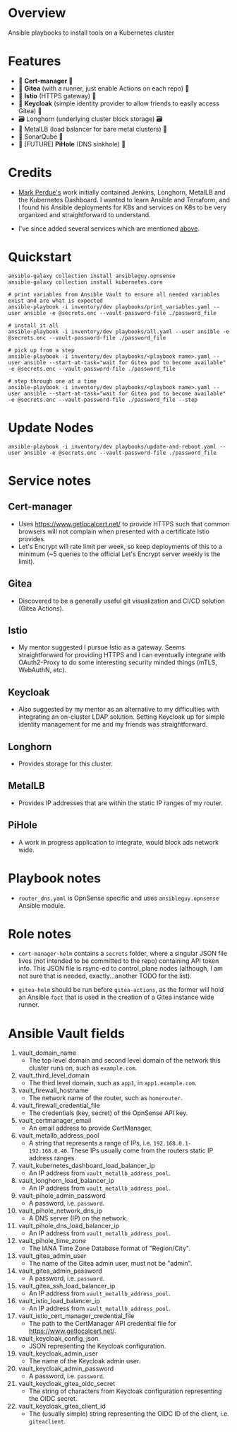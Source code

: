 # Overview
Ansible playbooks to install tools on a Kubernetes cluster

# Features
- :scroll: **Cert-manager** :scroll:
- :hammer: **Gitea** (with a runner, just enable Actions on each repo) :hammer:
- :door: **Istio** (HTTPS gateway) :door:
- :closed_lock_with_key: **Keycloak** (simple identity provider to allow friends to easily access Gitea) :closed_lock_with_key:
- 🗃️ Longhorn (underlying cluster block storage) 🗃️
- :metal: MetalLB (load balancer for bare metal clusters) :metal:
- 🚧 SonarQube 🚧
- 🛑 [FUTURE] **PiHole** (DNS sinkhole) 🛑

# Credits
- [Mark Perdue's](https://github.com/markperdue/homelab-ansible) work initially contained Jenkins, Longhorn, MetalLB and the Kubernetes Dashboard.  I wanted to learn Ansible and Terraform, and I found his Ansible deployments for K8s and services on K8s to be very organized and straightforward to understand. 

- I've since added several services which are mentioned [above](#features).

# Quickstart
```
ansible-galaxy collection install ansibleguy.opnsense
ansible-galaxy collection install kubernetes.core

# print variables from Ansible Vault to ensure all needed variables exist and are what is expected
ansible-playbook -i inventory/dev playbooks/print_variables.yaml --user ansible -e @secrets.enc --vault-password-file ./password_file

# install it all
ansible-playbook -i inventory/dev playbooks/all.yaml --user ansible -e @secrets.enc --vault-password-file ./password_file

# pick up from a step
ansible-playbook -i inventory/dev playbooks/<playbook name>.yaml --user ansible --start-at-task="wait for Gitea pod to become available" -e @secrets.enc --vault-password-file ./password_file

# step through one at a time
ansible-playbook -i inventory/dev playbooks/<playbook name>.yaml --user ansible --start-at-task="wait for Gitea pod to become available" -e @secrets.enc --vault-password-file ./password_file --step
```

# Update Nodes
```
ansible-playbook -i inventory/dev playbooks/update-and-reboot.yaml --user ansible -e @secrets.enc --vault-password-file ./password_file
```

# Service notes

## Cert-manager

- Uses https://www.getlocalcert.net/ to provide HTTPS such that common browsers will not complain when presented with a certificate Istio provides.
- Let's Encrypt will rate limit per week, so keep deployments of this to a minimum (~5 queries to the official Let's Encrypt server weekly is the limit). 

## Gitea

- Discovered to be a generally useful git visualization and CI/CD solution (Gitea Actions).

## Istio

- My mentor suggested I pursue Istio as a gateway.  Seems straightforward for providing HTTPS and I can eventually integrate with OAuth2-Proxy to do some interesting security minded things (mTLS, WebAuthN, etc).

## Keycloak

- Also suggested by my mentor as an alternative to my difficulties with integrating an on-cluster LDAP solution.  Setting Keycloak up for simple identity management for me and my friends was straightforward.

## Longhorn

- Provides storage for this cluster.

## MetalLB

- Provides IP addresses that are within the static IP ranges of my router.

## PiHole

- A work in progress application to integrate, would block ads network wide.

# Playbook notes

- `router_dns.yaml` is OpnSense specific and uses `ansibleguy.opnsense` Ansible module.

# Role notes

- `cert-manager-helm` contains a `secrets` folder, where a singular JSON file lives (not intended to be committed to the repo) containing API token info.  This JSON file is rsync-ed to control_plane nodes (although, I am not sure that is needed, exactly...another TODO for the list).

- `gitea-helm` should be run before `gitea-actions`, as the former will hold an Ansible `fact` that is used in the creation of a Gitea instance wide runner.

# Ansible Vault fields

1. vault_domain_name
    - The top level domain and second level domain of the network this cluster runs on, such as `example.com`.
2. vault_third_level_domain
    - The third level domain, such as `app1`, in `app1.example.com`.
3. vault_firewall_hostname
    - The network name of the router, such as `homerouter`.
5. vault_firewall_credential_file
    - The credentials (key, secret) of the OpnSense API key.
6. vault_certmanager_email
    - An email address to provide CertManager.
7. vault_metallb_address_pool
    - A string that represents a range of IPs, i.e. `192.168.0.1-192.168.0.40`.  These IPs usually come from the routers static IP address ranges.
8. vault_kubernetes_dashboard_load_balancer_ip
    - An IP address from `vault_metallb_address_pool`.
9. vault_longhorn_load_balancer_ip
    - An IP address from `vault_metallb_address_pool`.
10. vault_pihole_admin_password
    - A password, i.e. `password`.
11. vault_pihole_network_dns_ip
    - A DNS server (IP) on the network.
12. vault_pihole_dns_load_balancer_ip
    - An IP address from `vault_metallb_address_pool`.
13. vault_pihole_time_zone
    - The IANA Time Zone Database format of "Region/City".
14. vault_gitea_admin_user
    - The name of the Gitea admin user, must not be "admin".
15. vault_gitea_admin_password
    - A password, i.e. `password`.
16. vault_gitea_ssh_load_balancer_ip
    - An IP address from `vault_metallb_address_pool`.
17. vault_istio_load_balancer_ip
    - An IP address from `vault_metallb_address_pool`.
18. vault_istio_cert_manager_credential_file
    - The path to the CertManager API credential file for https://www.getlocalcert.net/.
19. vault_keycloak_config_json
    - JSON representing the Keycloak configuration.
20. vault_keycloak_admin_user
    - The name of the Keycloak admin user.
21. vault_keycloak_admin_password
    - A password, i.e. `password`.
22. vault_keycloak_gitea_oidc_secret
    - The string of characters from Keycloak configuration representing the OIDC secret.
23. vault_keycloak_gitea_client_id
    - The (usually simple) string representing the OIDC ID of the client, i.e. `giteaclient`.

